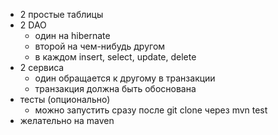 - 2 простые таблицы
- 2 DAO
  * один на hibernate
  * второй на чем-нибудь другом
  * в каждом insert, select, update, delete
- 2 сервиса
  * один обращается к другому в транзакции
  * транзакция должна быть обоснована
- тесты (опционально)
  * можно запустить сразу после git clone через mvn test
- желательно на maven
